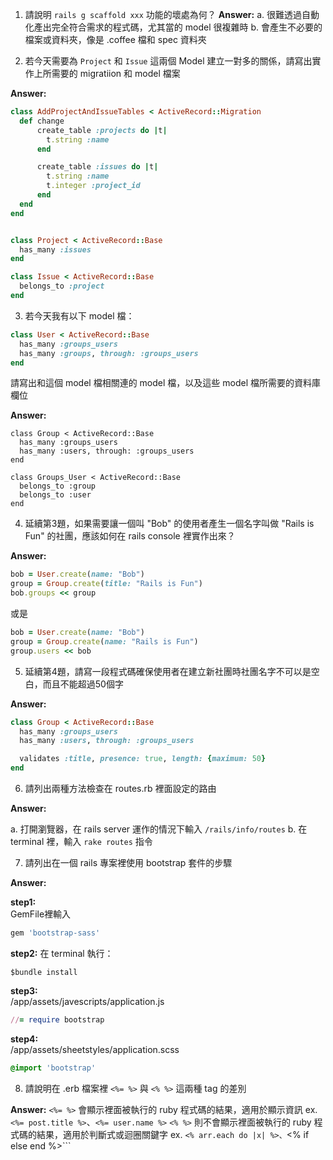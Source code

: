 1. 請說明 ```rails g scaffold xxx``` 功能的壞處為何？
  **Answer:**
  a. 很難透過自動化產出完全符合需求的程式碼，尤其當的 model 很複雜時
  b. 會產生不必要的檔案或資料夾，像是 .coffee 檔和 spec 資料夾


2. 若今天需要為 ```Project``` 和 ```Issue``` 這兩個 Model 建立一對多的關係，請寫出實作上所需要的 migratiion 和 model 檔案 
  
  **Answer:** 

  ```ruby
  class AddProjectAndIssueTables < ActiveRecord::Migration
  	def change
	  	create_table :projects do |t|
	      t.string :name
	    end

	  	create_table :issues do |t|
	      t.string :name
	      t.integer :project_id
	    end
  	end
  end


  class Project < ActiveRecord::Base
  	has_many :issues
  end

  class Issue < ActiveRecord::Base
  	belongs_to :project
  end
  ```

3. 若今天我有以下 model 檔：

  ```ruby
  class User < ActiveRecord::Base
    has_many :groups_users
    has_many :groups, through: :groups_users 
  end
  ```

  請寫出和這個 model 檔相關連的 model 檔，以及這些 model 檔所需要的資料庫欄位

  **Answer:** 

  ```
  class Group < ActiveRecord::Base
	has_many :groups_users
	has_many :users, through: :groups_users
  end

  class Groups_User < ActiveRecord::Base
	belongs_to :group
	belongs_to :user
  end
  ```

4. 延續第3題，如果需要讓一個叫 "Bob" 的使用者產生一個名字叫做 "Rails is Fun" 的社團，應該如何在 rails console 裡實作出來？
  
  **Answer:**

  ```ruby
  bob = User.create(name: "Bob")
  group = Group.create(title: "Rails is Fun")
  bob.groups << group 
  ```
  或是
  ```ruby
  bob = User.create(name: "Bob")
  group = Group.create(name: "Rails is Fun")
  group.users << bob
  ```



5. 延續第4題，請寫一段程式碼確保使用者在建立新社團時社團名字不可以是空白，而且不能超過50個字
  
  **Answer:**

  ```ruby
  class Group < ActiveRecord::Base
	has_many :groups_users
	has_many :users, through: :groups_users

	validates :title, presence: true, length: {maximum: 50}
  end
  ```


6. 請列出兩種方法檢查在 routes.rb 裡面設定的路由

  **Answer:**

  a. 打開瀏覽器，在 rails server 運作的情況下輸入 ```/rails/info/routes```
  b. 在 terminal 裡，輸入 ```rake routes``` 指令


7. 請列出在一個 rails 專案裡使用 bootstrap 套件的步驟

  **Answer:**

  **step1:**  
  GemFile裡輸入
  ```ruby
  gem 'bootstrap-sass'
  ```
  **step2:** 
  在 terminal 執行：
  ```
  $bundle install
  ```
  **step3:**  
  /app/assets/javescripts/application.js  
  ```ruby
  //= require bootstrap
  ```
  **step4:**  
  /app/assets/sheetstyles/application.scss
  ```css
  @import 'bootstrap'
  ```


8. 請說明在 .erb 檔案裡 ```<%= %>``` 與 ```<% %>``` 這兩種 tag 的差別

  **Answer:** 
  ```<%= %>``` 會顯示裡面被執行的 ruby 程式碼的結果，適用於顯示資訊 ex. ```<%= post.title %>```、```<%= user.name %>```
  ```<% %>``` 則不會顯示裡面被執行的 ruby 程式碼的結果，適用於判斷式或迴圈關鍵字 ex. ```<% arr.each do |x| %>、```<% if else end %>```
